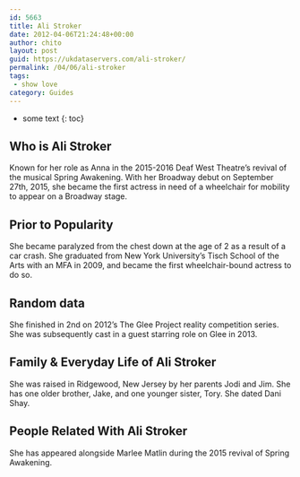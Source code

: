 ```yaml
---
id: 5663
title: Ali Stroker
date: 2012-04-06T21:24:48+00:00
author: chito
layout: post
guid: https://ukdataservers.com/ali-stroker/
permalink: /04/06/ali-stroker
tags:
 - show love
category: Guides
---
```


* some text
{: toc}
          
          
## Who is  Ali Stroker
                  
                  
                  
Known for her role as Anna in the 2015-2016 Deaf West Theatre&#8217;s revival of the musical Spring Awakening. With her Broadway debut on September 27th, 2015, she became the first actress in need of a wheelchair for mobility to appear on a Broadway stage.
                  
                
                
                
## Prior to Popularity 
                  
                  
                  
She became paralyzed from the chest down at the age of 2 as a result of a car crash. She graduated from New York University&#8217;s Tisch School of the Arts with an MFA in 2009, and became the first wheelchair-bound actress to do so.
                  
                
                
                
## Random data 
                  
                  
                  
She finished in 2nd on 2012&#8217;s The Glee Project reality competition series. She was subsequently cast in a guest starring role on Glee in 2013.
                  
                
                
                
## Family & Everyday Life of Ali Stroker
                  
                  
                  
She was raised in Ridgewood, New Jersey by her parents Jodi and Jim. She has one older brother, Jake, and one younger sister, Tory. She dated Dani Shay.
                  
                
                
                
## People Related With  Ali Stroker
                  
                  
                  
She has appeared alongside Marlee Matlin during the 2015 revival of Spring Awakening.
                  
                
              
            
          
          
          
    
    
  

